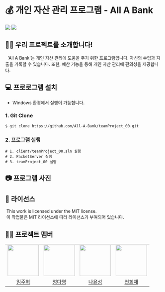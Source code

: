 

# 💰 개인 자산 관리 프로그램 - All A Bank

<img src="https://img.shields.io/badge/Windows-0078D4?style=flat-square&logo=Windows&logoColor=white"/> <img src="https://img.shields.io/badge/C#-512BD4?style=flat-square&logo=C#&logoColor=white"/>

## 🙋‍♂️ 우리 프로젝트를 소개합니다!
&nbsp; 'All A Bank'는 개인 자산 관리에 도움을 주기 위한 프로그램입니다. 자신의 수입과 지출을 기록할 수 있습니다. 또한, 예산 기능을 통해 개인 자산 관리에 편의성을 제공합니다.

## 💻 프로로그램 설치
* Windows 환경에서 실행이 가능합니다.

### 1. Git Clone
```bash
$ git clone https://github.com/All-A-Bank/teamProject_00.git
```

### 2. 프로그램 실행
```
# 1. client/teamProject_00.sln 실행
# 2. PacketServer 실행
# 3. teamProject_00 실행
```

## 📷 프로그램 사진

## 🙏 라이선스
&nbsp;This work is licensed under the MIT license.  
&nbsp;이 작업물은 MIT 라이선스에 따라 라이선스가 부여되어 있습니다.

## 🧑‍💻 프로젝트 멤버
|                                                                      |                                                                       |                                                                      |                                                                       |
| :--------------------------------------------------------------------------: | :---------------------------------------------------------------------------: | :--------------------------------------------------------------------------: | :--------------------------------------------------------------------------: |
| <img src="https://avatars.githubusercontent.com/u/62338444?v=4" width="100"> | <img src="https://avatars.githubusercontent.com/u/119166407?v=4" width="100"> | <img src="https://avatars.githubusercontent.com/u/59788929?v=4" width="100"> | <img src="https://avatars.githubusercontent.com/u/93755324?v=4" width="100"> |
|                    [임주혁](https://github.com/siwonhae)                     |                    [정다영](https://github.com/dayoung030303)                     |                      [나윤성](https://github.com/yunseong0312)                      |                   [전희재](https://github.com/jeon-heejae)
